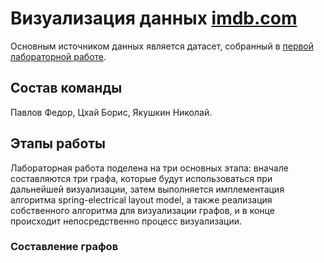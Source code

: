 # Визуализация данных [imdb.com](http://imdb.com "imdb.com")

Основным источником данных является датасет, собранный в [первой лабораторной работе](https://github.com/TheodorrodeohT/GraphVis2019-2020/edit/master/Lab1 "Lab1").

## Состав команды
Павлов Федор, Цхай Борис, Якушкин Николай.

## Этапы работы

Лабораторная работа поделена на три основных этапа: вначале составляются три графа, которые будут использоваться при дальнейшей визуализации, затем выполняется имплементация алгоритма spring-electrical layout model, а также реализация собственного алгоритма для визуализации графов, и в конце происходит непосредственно процесс визуализации.

### Составление графов
